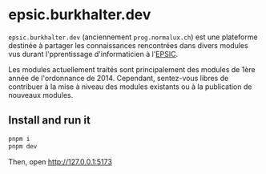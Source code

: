 # epsic.burkhalter.dev

`epsic.burkhalter.dev` (anciennement `prog.normalux.ch`) est une plateforme destinée à partager les connaissances rencontrées dans divers modules vus durant l'pprentissage d'informaticien à l'[EPSIC](https://www.epsic.ch/).

Les modules actuellement traités sont principalement des modules de 1ère année de l'ordonnance de 2014. Cependant, sentez-vous libres de contribuer à la mise à niveau des modules existants ou à la publication de nouveaux modules.

## Install and run it

```bash
pnpm i
pnpm dev
```

Then, open http://127.0.0.1:5173
